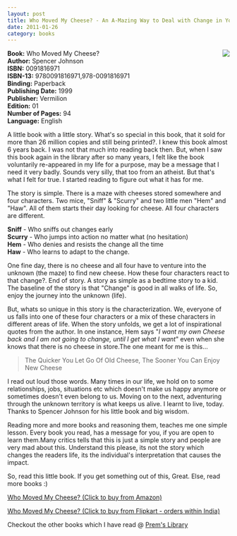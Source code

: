 ```yaml
---
layout: post
title: Who Moved My Cheese? - An A-Mazing Way to Deal with Change in Your Work and in Your Life
date: 2011-01-26
category: books
---
```


<img style="clear: right; float: right; margin-bottom: 1em; margin-left: 1em;" 
src="{{site.img-url}}/who-moved-my-cheese-spencer-johnson.jpg"/>   

**Book:** Who Moved My Cheese?  
**Author:** Spencer Johnson  
**ISBN:** 0091816971  
**ISBN-13:** 9780091816971,978-0091816971  
**Binding:** Paperback  
**Publishing Date:** 1999  
**Publisher:** Vermilion  
**Edition:** 01  
**Number of Pages:** 94  
**Language:** English  
  
A little book with a little story. What's so special in this book, that it sold for more than 26 million copies and still being printed?. I knew this book almost 6 years back. I was not that much into reading back then. But, when I saw this book again in the library after so many years, I felt like the book voluntarily re-appeared in my life for a purpose, may be a message that I need it very badly. Sounds very silly, that too from an atheist. But that's what I felt for true. I started reading to figure out what it has for me.  
  
The story is simple. There is a maze with cheeses stored somewhere and four characters. Two mice, "Sniff" & "Scurry" and two little men "Hem" and "Haw". All of them starts their day looking for cheese. All four characters are different.  
  
**Sniff** - Who sniffs out changes early  
**Scurry** - Who jumps into action no matter what (no hesitation)  
**Hem** - Who denies and resists the change all the time  
**Haw** - Who learns to adapt to the change.  
  
One fine day, there is no cheese and all four have to venture into the unknown (the maze) to find new cheese. How these four characters react to that change?. End of story. A story as simple as a bedtime story to a kid. The baseline of the story is that "Change" is good in all walks of life. So, enjoy the journey into the unknown (life).  
  
But, whats so unique in this story is the characterization. We, everyone of us falls into one of these four characters or a mix of these characters in different areas of life. When the story unfolds, we get a lot of inspirational quotes from the author. In one instance, Hem says "*I want my own Cheese back and I am not going to change, until I get what I want*" even when she knows that there is no cheese in store.The one meant for me is this...  
  
> The Quicker You Let Go Of Old Cheese, The Sooner You Can Enjoy New Cheese  
  
I read out loud those words. Many times in our life, we hold on to some relationships, jobs, situations etc which doesn't make us happy anymore or sometimes doesn't even belong to us. Moving on to the next, adventuring through the unknown territory is what keeps us alive. I learnt to live, today. Thanks to Spencer Johnson for his little book and big wisdom.  
  
Reading more and more books and reasoning them, teaches me one simple lesson. Every book you read, has a message for you, if you are open to learn them.Many critics tells that this is just a simple story and people are very mad about this. Understand this please, its not the story which changes the readers life, its the individual's interpretation that causes the impact.  
  
So, read this little book. If you get something out of this, Great. Else, read more books :)  
  
[Who Moved My Cheese? (Click to buy from Amazon)](http://www.amazon.com/Who-Moved-My-Cheese-Amazing/dp/0399144463?ie=UTF8&tag=booiverea-20&link_code=btl&camp=213689&creative=392969)  
  
[Who Moved My Cheese? (Click to buy from Flipkart - orders within India)](http://www.flipkart.com/moved-my-cheese-spencer-johnson-book-0091816971?affid=INPremkblo)  

Checkout the other books which I have read @ [Prem's Library]({{site.url}}/category/books/)  

